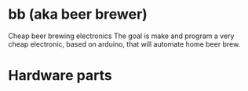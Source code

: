 # bb (aka beer brewer)
Cheap beer brewing electronics
The goal is make and program a very cheap electronic, based on arduino, that will automate home beer brew.

# Hardware parts
